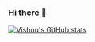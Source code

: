 ### Hi there 👋

[![Vishnu's GitHub stats](https://github-readme-stats.vercel.app/api?username=devish99&show_icons=true&theme=radical)](https://github.com/devish99)

<!--
**devish99/devish99** is a ✨ _special_ ✨ repository because its `README.md` (this file) appears on your GitHub profile.

Here are some ideas to get you started:

- 🔭 I’m currently working on ...
- 🌱 I’m currently learning ...
- 👯 I’m looking to collaborate on ...
- 🤔 I’m looking for help with ...
- 💬 Ask me about ...
- 📫 How to reach me: ...
- 😄 Pronouns: ...
- ⚡ Fun fact: ...
-->
